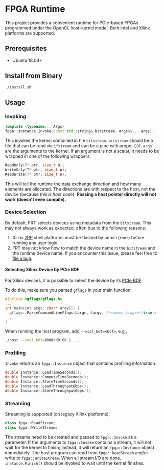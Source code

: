 # FPGA Runtime

This project provides a convenient runtime for PCIe-based FPGAs programmed under the OpenCL host-kernel model.
Both Intel and Xilinx platforms are supported.

## Prerequisites

+ Ubuntu 18.04+

## Install from Binary

```bash
./install.sh
```

## Usage

### Invoking

```C++
template <typename... Args>
fpga::Instance Invoke(const std::string& bitstream, Args&&... args);
```

This invokes the kernel contained in file `bitstream`.
`bitstream` should be a file that can be read via `ifstream` and can be a pipe with proper `EOF`.
`args` are the arguments to the kernel.
If an argument is not a scalar, it needs to be wrapped in one of the following wrappers:

```C++
ReadOnly(T* ptr, size_t n);
WriteOnly(T* ptr, size_t n);
ReadWrite(T* ptr, size_t n);
```

This will tell the runtime the data exchange direction and how many elements are allocated.
The directions are with respect to the host, not the device (because *this is host code*).
**Passing a host pointer directly will not work (doesn't even compile).**

### Device Selection

By default, FRT selects devices using metadata from the `bitstream`.
This may not always work as expected, often due to the following reasons:

1. Xilinx [2RP](https://docs.xilinx.com/r/en-US/ug1301-getting-started-guide-alveo-accelerator-cards/Programming-the-Shell-Partition-for-DFX-2RP-Platforms) shell platforms must be flashed by admin (`root`) before running any user logic.
2. FRT may not know how to match the device name in the `bitstream` and the runtime device name. If you encounter this issue, please feel free to [file a bug](https://github.com/Blaok/fpga-runtime/issues/new).

#### Selecting Xilinx Device by PCIe BDF

For Xilinx devices, it is possible to select the device by its
[PCIe BDF](https://docs.xilinx.com/r/en-US/ug1531-vck5000-install/Obtaining-Card-BDF-Values).

To do this, make sure you parsed `gflags` in your main function:

```C++
#include <gflags/gflags.h>
...
int main(int argc, char* argv[]) {
  gflags::ParseCommandLineFlags(&argc, &argv, /*remove_flags=*/true);
  ...
}
```

When running the host program, add `--xocl_bdf=<bdf>`, e.g.,

```Bash
./host --xocl_bdf=0000:d8:00.1 ...
```

### Profiling

`Invoke` returns an `fpga::Instance` object that contains profiling information.

```C++
double Instance::LoadTimeSeconds();
double Instance::ComputeTimeSeconds();
double Instance::StoreTimeSeconds();
double Instance::LoadThroughputGbps();
double Instance::StoreThroughputGbps();
```

### Streaming

Streaming is supported (on legacy Xilinx platforms).

```C++
class fpga::ReadStream;
class fpga::WriteStream;
```

The streams need to be created and passed to `fpga::Invoke` as a parameter.
If the arguments to `fpga::Invoke` contains a stream,
  it will not wait for the kernel to finish;
  instead, it will return an `fpga::Instance` object immediately.
The host program can read from `fpga::ReadStream` and/or write to
  `fpga::WriteStream`.
When all stream I/O are done,
  `instance.Finish()` should be invoked to wait until the kernel finishes.
